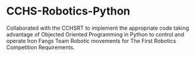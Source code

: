 # CCHS-Robotics-Python
Collaborated with the CCHSRT to implement the appropriate code taking advantage of Objected Oriented Programming in Python to control and operate Iron Fangs Team Robotic movements for The First Robotics Competition Requirements.
